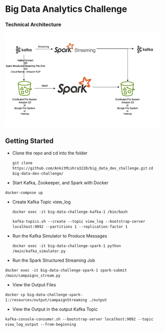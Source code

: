 # Big Data Analytics Challenge

### Technical Architecture 

![TechnicalArc.png](TechnicalArc.png)

## Getting Started

*  Clone the repo and cd into the folder


    `git clone https://github.com/AnkitMishra3220/big_data_dev_challenge.git`
    `cd big-data-dev-challenge/`

* Start Kafka, Zookeeper, and Spark with Docker

 `docker-compose up`

* Create Kafka Topic view_log


    `docker exec -it big-data-challenge-kafka-1 /bin/bash`


    `kafka-topics.sh --create --topic view_log --bootstrap-server localhost:9092 --partitions 1 --replication-factor 1`

* Run the Kafka Simulator to Produce Messages

    
   `docker exec -it big-data-challenge-spark-1 python /main/kafka_simulator.py`


* Run the Spark Structured Streaming Job

`docker exec -it big-data-challenge-spark-1 spark-submit /main/campaigns_stream.py`


* View the Output Files

`docker cp big-data-challenge-spark-1:/resources/output/campaignStreaming ./output`

* View the Output in the output Kafka Topic 

`kafka-console-consumer.sh --bootstrap-server localhost:9092 --topic view_log_output --from-beginning`

